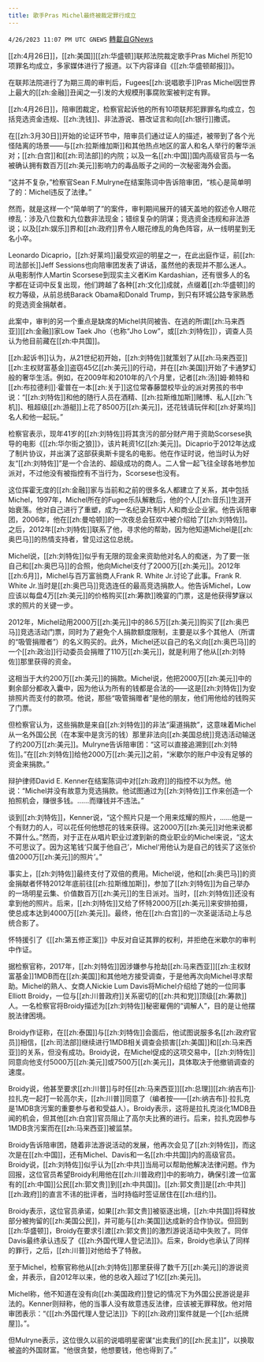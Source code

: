 ```yaml
---
title: 歌手Pras Michel最终被裁定罪行成立
---
```

`4/26/2023 11:07 PM UTC GNEWS` [轉載自GNews](https://gnews.org/articles/1255813)

[[zh:4月26日]]，[[zh:美国]][[zh:华盛顿]]联邦法院裁定歌手Pras Michel 所犯10项罪名均成立，多家媒体进行了报道。以下内容译自《[[zh:华盛顿邮报]]》。

在联邦法院进行了为期三周的审判后，Fugees[[zh:说唱歌手]]Pras Michel因世界上最大的[[zh:金融]]丑闻之一引发的大规模刑事腐败案被判定有罪。

[[zh:4月26日]]，陪审团裁定，检察官起诉他的所有10项联邦犯罪罪名均成立，包括竞选资金违规、[[zh:洗钱]]、非法游说、篡改证言和向[[zh:银行]]撒谎。

在[[zh:3月30日]]开始的论证环节中，陪审员们通过证人的描述，被带到了各个光怪陆离的场景——与[[zh:拉斯维加斯]]和其他热点地区的富人和名人举行的奢华派对；[[zh:白宫]]和[[zh:司法部]]的内院；以及一名[[zh:中国]]国内高级官员与一名被确认拥有数百万[[zh:美元]]影响力的毒品贩子之间的一次秘密海外会面。

“这并不复杂，”检察官Sean F.Mulryne在结案陈词中告诉陪审团，“核心是简单明了的：Michel违反了法律。”

然而，就是这样一个“简单明了”的案件，审判期间展开的铺天盖地的叙述令人眼花缭乱：涉及八位数和九位数非法现金；错综复杂的阴谋；竞选资金违规和非法游说；以及[[zh:娱乐]]界和[[zh:政府]]界令人眼花缭乱的角色阵容，从一线明星到无名小卒。

Leonardo Dicaprio，[[zh:好莱坞]]最受欢迎的明星之一，在此出庭作证，前[[zh:司法部长]]Jeff Sessions也向陪审团发表了讲话，虽然他的表现并不那么迷人。从电影制作人Martin Scorsese到现实主义者Kim Kardashian，还有很多人的名字都在证词中反复出现，他们跨越了各种[[zh:文化]]成就，点缀着[[zh:华盛顿]]的权力等级，从前总统Barack Obama和Donald Trump，到只有环城公路专家熟悉的竞选资金捐献者。

此案中，审判的另一个重点是缺席的Michel共同被告、在逃的所谓[[zh:马来西亚]][[zh:金融]]家Low Taek Jho（也称“Jho Low”，或[[zh:刘特佐]]），调查人员认为他目前藏在[[zh:中共国]]。

[[zh:起诉书]]认为，从21世纪初开始，[[zh:刘特佐]]就策划了从[[zh:马来西亚]][[zh:主权财富基金]]盗窃45亿[[zh:美元]]的行动，并在[[zh:美国]]开始了卡通梦幻般的奢华生活。例如，在2009年和2010年的八个月里，记者[[zh:汤]]姆·赖特和[[zh:布拉德利]]·霍普在一本[[zh:关于]]这位常春藤盟校毕业的派对男孩的书中说：“[[zh:刘特佐]]和他的随行人员在酒精、[[zh:拉斯维加斯]]赌博、私人[[zh:飞机]]、租超级[[zh:游艇]]上花了8500万[[zh:美元]]，还花钱请玩伴和[[zh:好莱坞]]名人和他一起玩。”

检察官表示，现年41岁的[[zh:刘特佐]]将其贪污的部分财产用于资助Scorsese执导的电影《[[zh:华尔街之狼]]》，该片耗资1亿[[zh:美元]]。Dicaprio于2012年达成了制片协议，并出演了这部获奥斯卡提名的电影。他在作证时说，他当时认为好友“[[zh:刘特佐]]”是一个合法的、超级成功的商人。二人曾一起飞往全球各地参加派对，不过他没有被指控有不当行为，Scorsese也没有。

这位挥霍无度的[[zh:金融]]家与当前和之前的很多名人都建立了关系，其中包括Michel，1997年，Michel所在的Fugee乐队解散后，他的个人[[zh:音乐]]生涯开始衰落。他对自己进行了重塑，成为一名纪录片制片人和商业企业家。他告诉陪审团，2006年，他在[[zh:曼哈顿]]的一次夜总会狂欢中被介绍给了[[zh:刘特佐]]。之后，2012年[[zh:刘特佐]]联系了他，寻求他的帮助，因为他知道Michel是[[zh:奥巴马]]的热情支持者，曾见过这位总统。

Michel说，[[zh:刘特佐]]似乎有无限的现金来资助他对名人的痴迷，为了要一张自己和[[zh:奥巴马]]的合照，他向Michel支付了2000万[[zh:美元]]。2012年[[zh:6月]]，Michel与百万富翁商人Frank R. White Jr.讨论了此事。Frank R. White Jr.当时是[[zh:奥巴马]]竞选连任的最高竞选捐款人。他告诉Michel，Low应该以每盘4万[[zh:美元]]的价格购买[[zh:筹款]]晚宴的门票，这是他获得梦寐以求的照片的关键一步。

2012年，Michel动用2000万[[zh:美元]]中的86.5万[[zh:美元]]购买了[[zh:奥巴马]]竞选活动门票，同时为了避免个人捐款额度限制，主要是以多个其他人（所谓的“吸管捐赠者”）的名义购买的。此外，Michel还以自己的名义向[[zh:奥巴马]]的一个[[zh:政治]]行动委员会捐赠了110万[[zh:美元]]，就是利用了他从[[zh:刘特佐]]那里获得的资金。

这相当于大约200万[[zh:美元]]的捐款。Michel说，他把2000万[[zh:美元]]中的剩余部分都收入囊中，因为他认为所有的钱都是合法的——这是[[zh:刘特佐]]为安排照片而支付的款项。他说，那些“吸管捐赠者”是他的朋友，他们用他给的钱购买了门票。

但检察官认为，这些捐款是来自[[zh:刘特佐]]的非法“渠道捐款”，这意味着Michel从一名外国公民（在本案中是贪污的钱）那里非法向[[zh:美国总统]]竞选活动输送了约200万[[zh:美元]]。Mulryne告诉陪审团：“这可以直接追溯到[[zh:刘特佐]]。”在[[zh:刘特佐]]给他2000万[[zh:美元]]之前，“米歇尔的账户中没有足够的资金来捐款。”

辩护律师David E. Kenner在结案陈词中对[[zh:政府]]的指控不以为然。他说：“Michel并没有故意为竞选捐款。他试图通过为[[zh:刘特佐]]工作来创造一个拍照机会，赚很多钱。……而赚钱并不违法。”

谈到[[zh:刘特佐]]，Kenner说，“这个照片只是一个用来炫耀的照片，……他是一个有财力的人，可以花任何他想花的钱来获得。这2000万[[zh:美元]]对他来说都不算什么。”然而，对于正在从唱片职业过渡到新的商业职业的Michel来说，“这太不可思议了。因为这笔钱‘只属于他自己’，Michel‘用他认为是自己的钱买了这张价值2000万[[zh:美元]]的照片’。”

事实上，[[zh:刘特佐]]最终支付了双倍的费用。Michel说，他和[[zh:奥巴马]]的资金捐献者怀特2012年底前往[[zh:拉斯维加斯]]，参加了[[zh:刘特佐]]为自己举办的一场明星云集、价值数百万[[zh:美元]]的生日派对。当时，[[zh:刘特佐]]还没有拿到他的照片。后来，[[zh:刘特佐]]又给了怀特2000万[[zh:美元]]来安排拍摄，使总成本达到4000万[[zh:美元]]。最终，他在[[zh:白宫]]的一次圣诞活动上与总统合影了。

怀特援引了《[[zh:第五修正案]]》中反对自证其罪的权利，并拒绝在米歇尔的审判中作证。

据检察官称，2017年，[[zh:刘特佐]]因涉嫌参与抢劫[[zh:马来西亚]][[zh:主权财富基金]]1MDB而在[[zh:美国]]和其他地方接受调查，于是他再次向Michel寻求帮助。Michel的熟人、女商人Nickie  Lum  Davis将Michel介绍给了她的一位同事Elliott Broidy，一位与[[zh:川普政府]]关系密切的[[zh:共和党]]顶级[[zh:筹款]]人。一名检察官将Broidy描述为[[zh:刘特佐]]秘密雇佣的“调解人”，目的是让他摆脱法律困境。

Broidy作证称，在[[zh:泰国]]与[[zh:刘特佐]]会面后，他试图说服多名[[zh:政府官员]]相信，[[zh:司法部]]继续进行1MDB相关调查会损害[[zh:美国]]和[[zh:马来西亚]]的关系，但没有成功。Broidy说，在Michel促成的这项交易中，[[zh:刘特佐]]同意向他支付5000万[[zh:美元]]或7500万[[zh:美元]]，具体取决于他撤销调查的速度。

Broidy说，他甚至要求[[zh:川普]]与时任[[zh:马来西亚]][[zh:总理]][[zh:纳吉布]]·拉扎克一起打一轮高尔夫，[[zh:川普]]同意了（编者按——[[zh:纳吉布]]·拉扎克是1MDB贪污案的重要参与者和受益人）。Broidy表示，这将是拉扎克淡化1MDB丑闻的机会，但其他[[zh:白宫]]官员阻止了高尔夫比赛的进行。后来，拉扎克因参与1MDB贪污案而在[[zh:马来西亚]]被监禁。

Broidy告诉陪审团，随着非法游说活动的发展，他再次会见了[[zh:刘特佐]]，而这次是在[[zh:中国]]，还有Michel、Davis和一名[[zh:中共国]]内的高级官员。Broidy说，[[zh:刘特佐]]似乎认为[[zh:中共]]当局可以帮助他解决法律问题。作为回报，这位官员希望Broidy利用他在[[zh:川普政府]]中的影响力，确保引渡一位富有的[[zh:中国]]公民[[zh:郭文贵]]到[[zh:中共国]]。[[zh:郭文贵]]是[[zh:中共]][[zh:政府]]的直言不讳的批评者，当时持临时签证居住在[[zh:纽约]]。

Broidy表示，这位官员承诺，如果[[zh:郭文贵]]被驱逐出境，[[zh:中共国]]将释放部分被拘留的[[zh:美国公民]]，并可能与[[zh:美国]]达成新的合作协议。但回到[[zh:华盛顿]]，Broidy在要求引渡[[zh:郭文贵]]的激烈游说活动中失败了。同伴Davis最终承认违反了《[[zh:外国代理人登记法]]》。后来，Broidy也承认了同样的罪行，之后，[[zh:川普]]对他给予了特赦。

至于Michel，检察官称他从[[zh:刘特佐]]那里获得了数千万[[zh:美元]]的游说资金，并表示，自2012年以来，他的总收入超过了1亿[[zh:美元]]。

Michel称，他不知道在没有向[[zh:美国政府]]登记的情况下为外国公民游说是非法的。Kenner则辩称，他的当事人没有故意违反法律，应该被无罪释放。他对陪审团表示：“《[[zh:外国代理人登记法]]》下的[[zh:政府]]案件就是一个[[zh:纸牌屋]]。”。

但Mulryne表示，这位很久以前的说唱明星密谋“出卖我们的[[zh:民主]]”，以换取被盗的外国财富。“他很贪婪，他想要钱，他也得到了。”
